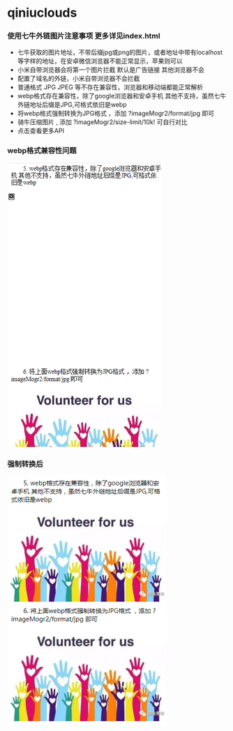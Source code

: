 # qiniuclouds
### 使用七牛外链图片注意事项 更多详见index.html
- 七牛获取的图片地址，不带后缀jpg或png的图片，或者地址中带有localhost等字样的地址，在安卓微信浏览器不能正常显示，苹果则可以
- 小米自带浏览器会将第一个图片拦截 默认是广告链接 其他浏览器不会
- 配置了域名的外链，小米自带浏览器不会拦截
- 普通格式 JPG JPEG 等不存在兼容性，浏览器和移动端都能正常解析
- webp格式存在兼容性，除了google浏览器和安卓手机 其他不支持，虽然七牛外链地址后缀是JPG,可格式依旧是webp
- 将webp格式强制转换为JPG格式 ，添加 ?imageMogr2/format/jpg 即可
- 骑牛压缩图片 , 添加 ?imageMogr2/size-limit/10k! 可自行对比
- 点击查看更多API


### webp格式兼容性问题
![img](images/QQ截图20170831130750.png)
### 强制转换后
![img](images/QQ截图20170831130523.png)

